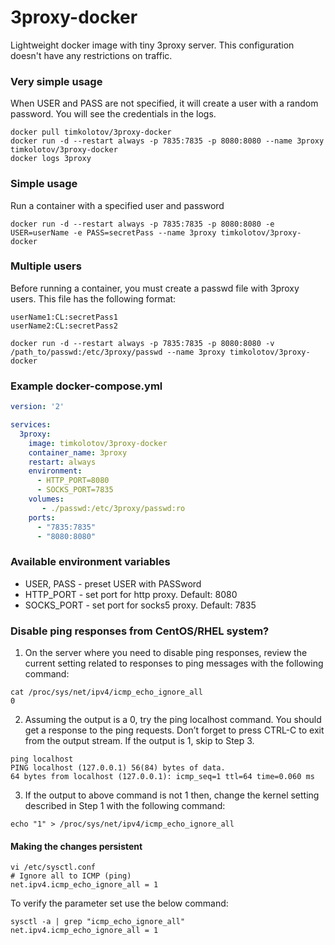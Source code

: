 # 3proxy-docker
Lightweight docker image with tiny 3proxy server. This configuration doesn't have any restrictions on traffic.


### Very simple usage
When USER and PASS are not specified, it will create a user with a random password. You will see the credentials in the logs.
```console
docker pull timkolotov/3proxy-docker
docker run -d --restart always -p 7835:7835 -p 8080:8080 --name 3proxy timkolotov/3proxy-docker
docker logs 3proxy
```

### Simple usage
Run a container with a specified user and password
```console
docker run -d --restart always -p 7835:7835 -p 8080:8080 -e USER=userName -e PASS=secretPass --name 3proxy timkolotov/3proxy-docker
```

### Multiple users
Before running a container, you must create a passwd file with 3proxy users. This file has the following format:
```
userName1:CL:secretPass1
userName2:CL:secretPass2
```

```console
docker run -d --restart always -p 7835:7835 -p 8080:8080 -v /path_to/passwd:/etc/3proxy/passwd --name 3proxy timkolotov/3proxy-docker
```

### Example docker-compose.yml
```yaml
version: '2'

services:
  3proxy:
    image: timkolotov/3proxy-docker
    container_name: 3proxy
    restart: always
    environment:
      - HTTP_PORT=8080
      - SOCKS_PORT=7835
    volumes:
       - ./passwd:/etc/3proxy/passwd:ro
    ports:
      - "7835:7835"
      - "8080:8080"
```

### Available environment variables

* USER, PASS - preset USER with PASSword
* HTTP_PORT - set port for http proxy. Default: 8080
* SOCKS_PORT - set port for socks5 proxy. Default: 7835

### Disable ping responses from CentOS/RHEL system?

1. On the server where you need to disable ping responses, review the current setting related to responses to ping messages with the following command:
```
cat /proc/sys/net/ipv4/icmp_echo_ignore_all
0
```
2. Assuming the output is a 0, try the ping localhost command. You should get a response to the ping requests. Don’t forget to press CTRL-C to exit from the output stream. If the output is 1, skip to Step 3.
```
ping localhost
PING localhost (127.0.0.1) 56(84) bytes of data. 
64 bytes from localhost (127.0.0.1): icmp_seq=1 ttl=64 time=0.060 ms
```
3. If the output to above command is not 1 then, change the kernel setting described in Step 1 with the following command:
```
echo "1" > /proc/sys/net/ipv4/icmp_echo_ignore_all
```

#### Making the changes persistent
```
vi /etc/sysctl.conf 
# Ignore all to ICMP (ping) 
net.ipv4.icmp_echo_ignore_all = 1
```
To verify the parameter set use the below command:
```
sysctl -a | grep "icmp_echo_ignore_all"
net.ipv4.icmp_echo_ignore_all = 1
```
